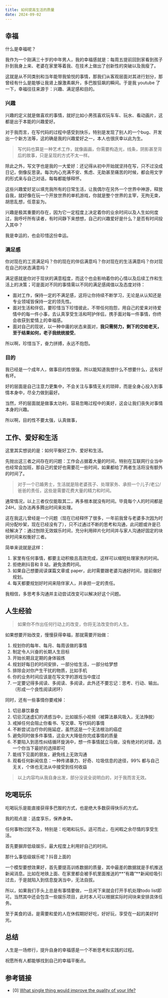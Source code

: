 ```yaml
---
title: 如何提高生活的质量
date: 2024-09-02 
---
```


<!--more-->

## 幸福

什么是幸福呢？

我作为一个刚满三十岁的中年男人，我的幸福感就是：每周五提前回到家看到孩子扑到我身上来、老婆在家里等着我、在技术上做出了创新性的突破以及我瘦了。

这就是从不同类别和当年能带我愉悦的事情，那我们从客观层面对其进行划分，那曾经有什么是能够让我肾上腺激素飙升，多巴胺狂飙的瞬间。于是我 youtube 了一下，幸福往往来源于：兴趣、满足感和目的。

### 兴趣

兴趣的定义就是做喜欢的事情，就好比如小男孩喜欢玩车车、玩水、看动画片，这都是出于本能的兴趣爱好。

对于我而言，在写代码的过程中感受到快乐，特别是发现了别人的一个bug、开发出一个新方法等，这的确是我的兴趣爱好之一，本人也很庆幸以此为生。

> 写代码也算是一种艺术工作，就像画画，你需要构造光，线条，阴影甚至背后的故事，只是呈现的方式不太一样。

除此之外，写文字也是我的一大爱好：还记得从初中开始就坚持在写，只不过没成日记，倒像反思录。每次内心充满不安、焦虑、无助甚至痛苦的时候，都会用文字的形式来与自己对话，每每都能够释怀。

这些兴趣爱好足以填充我所有的日常生活，让我偶尔在另外一个世界中神游，释放自我，就好像在玩一个开放世界的单机游戏，你就是整个世界的主宰，无拘无束，胡思乱想，任意妄为。

兴趣是极其重要的存在，因为它一定程度上决定着你的业余时间以及人生如何度过，我呼吁所有读者，有时间静下来想想，自己的兴趣爱好是什么？是否有时间投入其中？

我是幸运的，也会珍惜这份幸运。

### 满足感

你对现在的工资满足吗？你的现在的伴侣满意吗？你对现在的生活满意吗？你对现在自己的状态满意吗？

满足感就是你对于现状的满意程度，而这个也会影响着你的心情以及后续工作和生活上的决策；可是面对不同的事情需以不同的满足感阈值以及态度对待：

* 面对工作，保持一定的不满足感，这将让你持续不断学习，无论是从认知还是专业领域皆保持一定的领先性。
* 面对生活和伴侣，要珍惜当下珍惜彼此，不带任何抱怨，用自己的爱来对待爱情中的每一件小事，去认真享受生活和呵护伴侣，携手面对每一件事情，你终会收获到爱情上的幸福感。
* 面对自己的现状，以一种中庸的状态来面对，**我只需努力，剩下的交给老天，至于结果如何，老子我统统接受**。

所以啊，珍惜当下，奋力拼搏，永远不抱怨。

### 目的

我已经是一个成年人，做事目的性很强，所以能知道我想什么不想要什么，这有好有坏。

好的层面是自己注意力更集中，不会关注与事情无关的琐碎，而是全身心投入到事情本身中，尽全力做到最好。

当然，坏的层面就是做事太功利，容易忽略过程中的美好，这会让我们丧失对事情本身的兴趣。

所以啊，目的性不要太强，认真做事，

## 工作、爱好和生活

这里其实想说的是：如何平衡好工作、爱好和生活。

先抛出这三者之间存在的问题：工作会占据着大量的时间，特别在互联网行业当中也经常会加班，那自己的爱好也需要花一些时间，如果都给了两者生活将没有额外的时间了。

> 对于一个已婚男士，生活就是陪老婆孩子、处理家务、承担一个儿子/老公/爸爸的责任，这些是需要花费大量的精力和时间。

通常情况，以上三者仅仅能取其二，再多根本就没有时间。毕竟每个人的时间都是 24H，没办法再多腾出时间来处理。

这在我这儿曾经是一个问题（现在已经释怀了很多，一年前我曾与老婆多次因为时间分配吵架，现在已经没有了），只不过通过不断的思考和沟通，此问题或许是已经解决了：通过刨除无效娱乐时间，充分利用碎片化时间并与家人沟通好固定的块状时间来权衡好三者。

简单来说就是这样：
1. 家里有任何事情，都要主动积极且高效完成，这样可以缩短处理家务的时间。
2. 拒绝刷抖音和 B 站，避免浪费时间。
3. 如果自己想要阅读谋篇文章或 paper，此时需要跟老婆沟通好时间，提前做好规划。
4. 每天都要规划好时间来陪伴家人，并承担一定的责任。

我相信，多思考多沟通并主动尝试改变可以解决好这个问题。

## 人生经验

> 如果你不作出任何行动上的改变，你将无法改变你的人生。

如果想要开始改变，慢慢获得幸福，那就需要开始做：

1. 规划你的每年、每月、每周该做的事情
2. 制定令人兴奋的长期人生目标
3. 开始长期且定期的身体锻炼
4. 规划好每日的时间安排，一部分给生活，一部分给梦想
5. 排除会对你产生干扰的物质，比如手机
6. 你的业务时间应该是在写文字的游戏当中度过
7. 一定要记得多阅读、多阅读、多阅读，此外还不要忘记：思考、行动、输出。（形成一个良性阅读闭环）

同时，还有一些事情你要戒掉：

1. 切忌暴饮暴食
2. 切忌沉迷虚幻的诱惑当中，比如娱乐小视频（被算法暴风吸入，无法挣脱）
3. 戒掉任何会阻止你看书、写文章、写代码的事情
4. 不断尝试治疗你的拖延症，虽然这是一个无法根治的癌症
5. 避免同时做多件事情，这会大大降低你完成事情的质量
6. 不要陷入到恶性纠结循环旋涡中，想一件事情就立马做，没有绝对的对错，选一个你当下最好的选择即可
7. 能线下见面的朋友，避免线上无效沟通
8. 观看任何新闻信息：一种传递暴力、好奇、垃圾信息的途径，99% 都与自己无关，个体也无法从中接受到任何收益

> 以上内容均从我自身出发，部分没说全说明白的，对于我而言无效。

## 吃喝玩乐

吃喝玩乐是能直接获得多巴胺的方式，也是绝大多数获得快乐的方式。

我的观点是：适度享乐，保养身体。

任何事物过犹不及，特别是：吃喝和玩乐。适可而止，在闲暇之余尽情的享受生活。

首先要摒弃低级娱乐，最大程度上利用好自己的时间。

那什么事低级娱乐呢？抖音上面的

一个模型要想效果好，首先要提高训练数据的质量，其中最差的数据就是手机推送新闻消息。比如在地铁上面、在家里都会被手机里面推送的**“有趣”**新闻给吸引过去，于是就陷入到信息旋涡当中，无法自拔。

所以，如果我们手头上总是有事情要做，一旦闲下来就会打开手机处理todo list即可。当然其中还会包含一些娱乐项目，此时本人可以根据实际时间块来安排具体任务。

至于美食的话，是需要和爱的人在休假期好好吃，好好玩，享受在一起的美好时光。

## 总结

人生是一场修行，提升自身的幸福感是一个不断思考和实践的过程。

祝愿所有人都能够找到自己的幸福平衡点。

## 参考链接

* [0] [What single thing would improve the quality of your life?](https://www.quora.com/What-single-thing-would-improve-the-quality-of-your-life) <div id="quality-of-life" />
